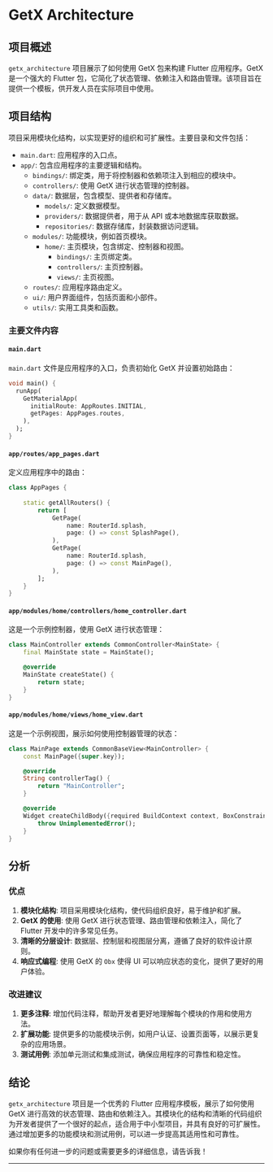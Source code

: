 

# GetX Architecture

## 项目概述

`getx_architecture` 项目展示了如何使用 GetX 包来构建 Flutter 应用程序。GetX 是一个强大的 Flutter 包，它简化了状态管理、依赖注入和路由管理。该项目旨在提供一个模板，供开发人员在实际项目中使用。

## 项目结构

项目采用模块化结构，以实现更好的组织和可扩展性。主要目录和文件包括：

- `main.dart`: 应用程序的入口点。
- `app/`: 包含应用程序的主要逻辑和结构。
    - `bindings/`: 绑定类，用于将控制器和依赖项注入到相应的模块中。
    - `controllers/`: 使用 GetX 进行状态管理的控制器。
    - `data/`: 数据层，包含模型、提供者和存储库。
        - `models/`: 定义数据模型。
        - `providers/`: 数据提供者，用于从 API 或本地数据库获取数据。
        - `repositories/`: 数据存储库，封装数据访问逻辑。
    - `modules/`: 功能模块，例如首页模块。
        - `home/`: 主页模块，包含绑定、控制器和视图。
            - `bindings/`: 主页绑定类。
            - `controllers/`: 主页控制器。
            - `views/`: 主页视图。
    - `routes/`: 应用程序路由定义。
    - `ui/`: 用户界面组件，包括页面和小部件。
    - `utils/`: 实用工具类和函数。

### 主要文件内容

#### `main.dart`

`main.dart` 文件是应用程序的入口，负责初始化 GetX 并设置初始路由：

```dart
void main() {
  runApp(
    GetMaterialApp(
      initialRoute: AppRoutes.INITIAL,
      getPages: AppPages.routes,
    ),
  );
}
```

#### `app/routes/app_pages.dart`

定义应用程序中的路由：

```dart
class AppPages {
  
    static getAllRouters() {
        return [
            GetPage(
                name: RouterId.splash,
                page: () => const SplashPage(),
            ),
            GetPage(
                name: RouterId.splash,
                page: () => const MainPage(),
            ),
        ];
    }
}
```

#### `app/modules/home/controllers/home_controller.dart`

这是一个示例控制器，使用 GetX 进行状态管理：

```dart
class MainController extends CommonController<MainState> {
    final MainState state = MainState();

    @override
    MainState createState() {
        return state;
    }
}
```

#### `app/modules/home/views/home_view.dart`

这是一个示例视图，展示如何使用控制器管理的状态：

```dart
class MainPage extends CommonBaseView<MainController> {
    const MainPage({super.key});

    @override
    String controllerTag() {
        return "MainController";
    }

    @override
    Widget createChildBody({required BuildContext context, BoxConstraints? constraints}) {
        throw UnimplementedError();
    }
}
```

## 分析

### 优点

1. **模块化结构**: 项目采用模块化结构，使代码组织良好，易于维护和扩展。
2. **GetX 的使用**: 使用 GetX 进行状态管理、路由管理和依赖注入，简化了 Flutter 开发中的许多常见任务。
3. **清晰的分层设计**: 数据层、控制层和视图层分离，遵循了良好的软件设计原则。
4. **响应式编程**: 使用 GetX 的 `Obx` 使得 UI 可以响应状态的变化，提供了更好的用户体验。

### 改进建议

1. **更多注释**: 增加代码注释，帮助开发者更好地理解每个模块的作用和使用方法。
2. **扩展功能**: 提供更多的功能模块示例，如用户认证、设置页面等，以展示更复杂的应用场景。
3. **测试用例**: 添加单元测试和集成测试，确保应用程序的可靠性和稳定性。

## 结论

`getx_architecture` 项目是一个优秀的 Flutter 应用程序模板，展示了如何使用 GetX 进行高效的状态管理、路由和依赖注入。其模块化的结构和清晰的代码组织为开发者提供了一个很好的起点，适合用于中小型项目，并具有良好的可扩展性。通过增加更多的功能模块和测试用例，可以进一步提高其适用性和可靠性。

如果你有任何进一步的问题或需要更多的详细信息，请告诉我！

---